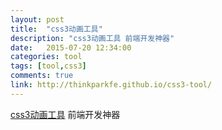 ```yaml
---
layout: post
title:  "css3动画工具"
description: "css3动画工具 前端开发神器"
date:   2015-07-20 12:34:00
categories: tool
tags: [tool,css3]
comments: true
link: http://thinkparkfe.github.io/css3-tool/  
---
```

[css3动画工具](http://thinkparkfe.github.io/css3-tool/) 前端开发神器